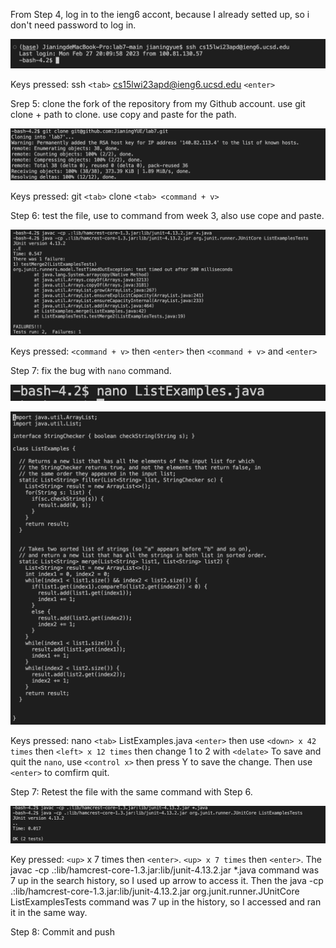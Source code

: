 From Step 4, log in to the ieng6 accont, because I already setted up, so i don't need password to log in.

![Image](lab4-1.png)

Keys pressed: ssh `<tab>` cs15lwi23apd@ieng6.ucsd.edu `<enter>`

Srep 5: clone the fork of the repository from my Github account. use git clone + path to clone. use copy and paste for the path.

![Image](lab4-2.png)

Keys pressed: git `<tab>` clone `<tab> <command + v>` 

Step 6: test the file, use to command from week 3, also use cope and paste.

![Image](lab4-3.png)

Keys pressed: `<command + v>` then `<enter>` then `<command + v>` and `<enter>`

Step 7: fix the bug with `nano` command.

![Image](lab4-4.png)

![Image](lab4-5.png)

Keys pressed: nano `<tab>` ListExamples.java `<enter>` then use `<down> x 42 times` then `<left> x 12 times` then change 1 to 2 with `<delate>`
To save and quit the `nano`, use `<control x>` then press Y to save the change. Then use `<enter>` to comfirm quit.

Step 7: Retest the file with the same command with Step 6.

![Image](lab4-6.png)

Key pressed: `<up>` x 7 times then `<enter>`. `<up> x 7 times` then `<enter>`. The javac -cp .:lib/hamcrest-core-1.3.jar:lib/junit-4.13.2.jar *.java command was 7 up in the search history, so I used up arrow to access it. Then the java -cp .:lib/hamcrest-core-1.3.jar:lib/junit-4.13.2.jar org.junit.runner.JUnitCore ListExamplesTests command was 7 up in the history, so I accessed and ran it in the same way.

Step 8: Commit and push


